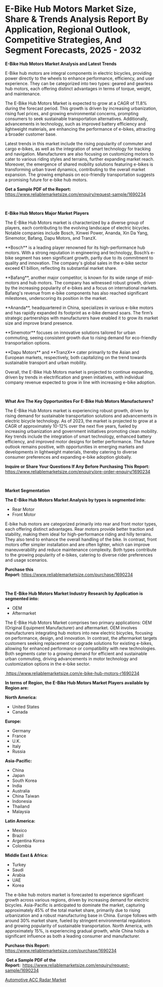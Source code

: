 <p><h1>E-Bike Hub Motors Market Size, Share & Trends Analysis Report By Application, Regional Outlook, Competitive Strategies, And Segment Forecasts, 2025 - 2032</h1></p><p><strong>E-Bike Hub Motors Market Analysis and Latest Trends</strong></p>
<p><p>E-Bike hub motors are integral components in electric bicycles, providing power directly to the wheels to enhance performance, efficiency, and user experience. They can be categorized into two types: geared and gearless hub motors, each offering distinct advantages in terms of torque, weight, and maintenance.</p><p>The E-Bike Hub Motors Market is expected to grow at a CAGR of 11.8% during the forecast period. This growth is driven by increasing urbanization, rising fuel prices, and growing environmental concerns, prompting consumers to seek sustainable transportation alternatives. Additionally, advancements in technology, such as improved battery efficiency and lightweight materials, are enhancing the performance of e-bikes, attracting a broader customer base.</p><p>Latest trends in this market include the rising popularity of commuter and cargo e-bikes, as well as the integration of smart technology for tracking and navigation. Manufacturers are also focusing on customizing motors to cater to various riding styles and terrains, further expanding market reach. Moreover, the emergence of shared mobility solutions featuring e-bikes is transforming urban travel dynamics, contributing to the overall market expansion. The growing emphasis on eco-friendly transportation suggests a promising future for e-bike hub motors.</p></p>
<p><strong>Get a Sample PDF of the Report:&nbsp;</strong> <a href="https://www.reliablemarketsize.com/enquiry/request-sample/1690234?utm_campaign=1131&utm_medium=2&utm_source=Github&utm_content=ia&utm_term=07012025&utm_id=e-bike-hub-motors">https://www.reliablemarketsize.com/enquiry/request-sample/1690234</a></p>
<p>&nbsp;</p>
<p><strong>E-Bike Hub Motors Major Market Players</strong></p>
<p><p>The E-Bike Hub Motors market is characterized by a diverse group of players, each contributing to the evolving landscape of electric bicycles. Notable companies include Bosch, Xinwei Power, Ananda, Xin Da Yang, Sinemotor, Bafang, Dapu Motors, and TranzX.</p><p>**Bosch** is a leading player renowned for its high-performance hub motors. With a strong reputation in engineering and technology, Bosch’s e-bike segment has seen significant growth, partly due to its commitment to quality and innovation. The company's global sales in the e-bike sector exceed €1 billion, reflecting its substantial market share.</p><p>**Bafang**, another major competitor, is known for its wide range of mid-motors and hub motors. The company has witnessed robust growth, driven by the increasing popularity of e-bikes and a focus on international markets. Bafang's revenue from e-bike components has also reached significant milestones, underscoring its position in the market.</p><p>**Ananda**, headquartered in China, specializes in various e-bike motors and has rapidly expanded its footprint as e-bike demand soars. The firm’s strategic partnerships with manufacturers have enabled it to grow its market size and improve brand presence.</p><p>**Sinemotor** focuses on innovative solutions tailored for urban commuting, seeing consistent growth due to rising demand for eco-friendly transportation options. </p><p>**Dapu Motors** and **TranzX** cater primarily to the Asian and European markets, respectively, both capitalizing on the trend towards sustainable transport and urban mobility.</p><p>Overall, the E-Bike Hub Motors market is projected to continue expanding, driven by trends in electrification and green initiatives, with individual company revenue expected to grow in line with increasing e-bike adoption.</p></p>
<p>&nbsp;</p>
<p><strong>What Are The Key Opportunities For E-Bike Hub Motors Manufacturers?</strong></p>
<p><p>The E-Bike Hub Motors market is experiencing robust growth, driven by rising demand for sustainable transportation solutions and advancements in electric bicycle technology. As of 2023, the market is projected to grow at a CAGR of approximately 10-12% over the next five years, fueled by increasing urbanization and government initiatives promoting clean mobility. Key trends include the integration of smart technology, enhanced battery efficiency, and improved motor designs for better performance. The future outlook remains positive, with opportunities in emerging markets and developments in lightweight materials, thereby catering to diverse consumer preferences and expanding e-bike adoption globally.</p></p>
<p><strong>Inquire or Share Your Questions If Any Before Purchasing This Report:</strong> <a href="https://www.reliablemarketsize.com/enquiry/pre-order-enquiry/1690234?utm_campaign=1131&utm_medium=2&utm_source=Github&utm_content=ia&utm_term=07012025&utm_id=e-bike-hub-motors">https://www.reliablemarketsize.com/enquiry/pre-order-enquiry/1690234</a></p>
<p>&nbsp;</p>
<p><strong>Market Segmentation</strong></p>
<p><strong>The E-Bike Hub Motors Market Analysis by types is segmented into:</strong></p>
<p><ul><li>Rear Motor</li><li>Front Motor</li></ul></p>
<p><p>E-bike hub motors are categorized primarily into rear and front motor types, each offering distinct advantages. Rear motors provide better traction and stability, making them ideal for high-performance riding and hilly terrains. They also tend to enhance the overall handling of the bike. In contrast, front motors offer simpler installation and are often lighter, which can improve maneuverability and reduce maintenance complexity. Both types contribute to the growing popularity of e-bikes, catering to diverse rider preferences and usage scenarios.</p></p>
<p><strong>Purchase this Report:&nbsp;</strong><a href="https://www.reliablemarketsize.com/purchase/1690234?utm_campaign=1131&utm_medium=2&utm_source=Github&utm_content=ia&utm_term=07012025&utm_id=e-bike-hub-motors">https://www.reliablemarketsize.com/purchase/1690234</a></p>
<p>&nbsp;</p>
<p><strong>The E-Bike Hub Motors Market Industry Research by Application is segmented into:</strong></p>
<p><ul><li>OEM</li><li>Aftermarket</li></ul></p>
<p><p>The E-Bike Hub Motors Market comprises two primary applications: OEM (Original Equipment Manufacturer) and aftermarket. OEM involves manufacturers integrating hub motors into new electric bicycles, focusing on performance, design, and innovation. In contrast, the aftermarket targets customers seeking replacement or upgrade solutions for existing e-bikes, allowing for enhanced performance or compatibility with new technologies. Both segments cater to a growing demand for efficient and sustainable urban commuting, driving advancements in motor technology and customization options in the e-bike sector.</p></p>
<p><a href="https://www.reliablemarketsize.com/e-bike-hub-motors-r1690234?utm_campaign=1131&utm_medium=2&utm_source=Github&utm_content=ia&utm_term=07012025&utm_id=e-bike-hub-motors">&nbsp;https://www.reliablemarketsize.com/e-bike-hub-motors-r1690234</a></p>
<p><strong>In terms of Region, the E-Bike Hub Motors Market Players available by Region are:</strong></p>
<p>
    <p> <strong> North America: </strong>
        <ul>
            <li>United States</li>
            <li>Canada</li>
        </ul>
        </p> 
    <p> <strong> Europe: </strong>
        <ul>
            <li>Germany</li>
            <li>France</li>
            <li>U.K.</li>
            <li>Italy</li>
            <li>Russia</li>
        </ul>
        </p> 
    <p> <strong> Asia-Pacific: </strong>
        <ul>
            <li>China</li>
            <li>Japan</li>
            <li>South Korea</li>
            <li>India</li>
            <li>Australia</li>
            <li>China Taiwan</li>
            <li>Indonesia</li>
            <li>Thailand</li>
            <li>Malaysia</li>
        </ul>
        </p> 
    <p> <strong> Latin America: </strong>
        <ul>
            <li>Mexico</li>
            <li>Brazil</li>
            <li>Argentina Korea</li>
            <li>Colombia</li>
        </ul>
        </p> 
    <p> <strong> Middle East & Africa: </strong>
        <ul>
            <li>Turkey</li>
            <li>Saudi</li>
            <li>Arabia</li>
            <li>UAE</li>
            <li>Korea</li>
        </ul>
    </p>
    </p>
<p><p>The e-bike hub motors market is forecasted to experience significant growth across various regions, driven by increasing demand for electric bicycles. Asia-Pacific is anticipated to dominate the market, capturing approximately 45% of the total market share, primarily due to rising urbanization and a robust manufacturing base in China. Europe follows with around 30% market share, fueled by stringent environmental regulations and growing popularity of sustainable transportation. North America, with approximately 15%, is experiencing gradual growth, while China holds a significant influence as both a leading consumer and manufacturer.</p></p>
<p><strong>Purchase this Report: </strong><a href="https://www.reliablemarketsize.com/purchase/1690234?utm_campaign=1131&utm_medium=2&utm_source=Github&utm_content=ia&utm_term=07012025&utm_id=e-bike-hub-motors">https://www.reliablemarketsize.com/purchase/1690234</a></p>
<p>&nbsp;<strong>Get a Sample PDF of the Report:&nbsp;&nbsp;</strong><a href="https://www.reliablemarketsize.com/enquiry/request-sample/1690234?utm_campaign=1131&utm_medium=2&utm_source=Github&utm_content=ia&utm_term=07012025&utm_id=e-bike-hub-motors">https://www.reliablemarketsize.com/enquiry/request-sample/1690234</a></p>
<p><strong></strong></p>
<p><p><a href="https://github.com/CliffMedina6/Market-Research-Report-List-7/blob/main/automotive-acc-radar-market.md?utm_campaign=1131&utm_medium=2&utm_source=Github&utm_content=ia&utm_term=07012025&utm_id=e-bike-hub-motors">Automotive ACC Radar Market</a></p></p>